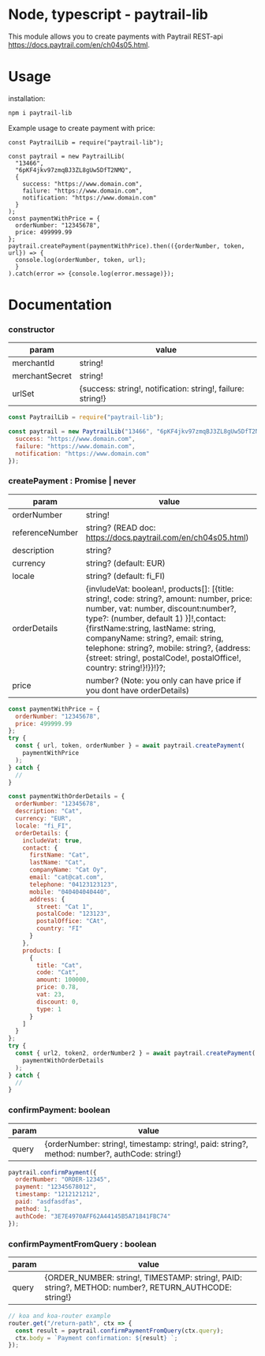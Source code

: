 # Node, typescript - paytrail-lib

This module allows you to create payments with Paytrail REST-api https://docs.paytrail.com/en/ch04s05.html.

# Usage

installation:

```bash
npm i paytrail-lib
```

Example usage to create payment with price:

```Js
const PaytrailLib = require("paytrail-lib");

const paytrail = new PaytrailLib(
  "13466",
  "6pKF4jkv97zmqBJ3ZL8gUw5DfT2NMQ",
  {
    success: "https://www.domain.com",
    failure: "https://www.domain.com",
    notification: "https://www.domain.com"
  }
);
const paymentWithPrice = {
  orderNumber: "12345678",
  price: 499999.99
};
paytrail.createPayment(paymentWithPrice).then(({orderNumber, token, url}) => {
  console.log(orderNumber, token, url);
  }
).catch(error => {console.log(error.message)});
```

# Documentation

### constructor

| param          | value                                                       |
| -------------- | ----------------------------------------------------------- |
| merchantId     | string!                                                     |
| merchantSecret | string!                                                     |
| urlSet         | {success: string!, notification: string!, failure: string!} |

```js
const PaytrailLib = require("paytrail-lib");

const paytrail = new PaytrailLib("13466", "6pKF4jkv97zmqBJ3ZL8gUw5DfT2NMQ", {
  success: "https://www.domain.com",
  failure: "https://www.domain.com",
  notification: "https://www.domain.com"
});
```

### createPayment : Promise | never

| param           | value                                                                                                                                                                                                                                                                                                                                                                    |
| --------------- | ------------------------------------------------------------------------------------------------------------------------------------------------------------------------------------------------------------------------------------------------------------------------------------------------------------------------------------------------------------------------ |
| orderNumber     | string!                                                                                                                                                                                                                                                                                                                                                                  |
| referenceNumber | string? (READ doc: https://docs.paytrail.com/en/ch04s05.html)                                                                                                                                                                                                                                                                                                            |
| description     | string?                                                                                                                                                                                                                                                                                                                                                                  |
| currency        | string? (default: EUR)                                                                                                                                                                                                                                                                                                                                                   |
| locale          | string? (default: fi_FI)                                                                                                                                                                                                                                                                                                                                                 |
| orderDetails    | {invludeVat: boolean!, products[]: [{title: string!, code: string?, amount: number, price: number, vat: number, discount:number?, type?: (number, default 1) }]!,contact:{firstName:string, lastName: string, companyName: string?, email: string, telephone: string?, mobile: string?, {address: {street: string!, postalCode!, postalOffice!, country: string!}!}}!}?; |
| price           | number? (Note: you only can have price if you dont have orderDetails)                                                                                                                                                                                                                                                                                                    |

```js
const paymentWithPrice = {
  orderNumber: "12345678",
  price: 499999.99
};
try {
  const { url, token, orderNumber } = await paytrail.createPayment(
    paymentWithPrice
  );
} catch {
  //
}

const paymentWithOrderDetails = {
  orderNumber: "12345678",
  description: "Cat",
  currency: "EUR",
  locale: "fi_FI",
  orderDetails: {
    includeVat: true,
    contact: {
      firstName: "Cat",
      lastName: "Cat",
      companyName: "Cat Oy",
      email: "cat@cat.com",
      telephone: "04123123123",
      mobile: "040404040440",
      address: {
        street: "Cat 1",
        postalCode: "123123",
        postalOffice: "CAt",
        country: "FI"
      }
    },
    products: [
      {
        title: "Cat",
        code: "Cat",
        amount: 100000,
        price: 0.78,
        vat: 23,
        discount: 0,
        type: 1
      }
    ]
  }
};
try {
  const { url2, token2, orderNumber2 } = await paytrail.createPayment(
    paymentWithOrderDetails
  );
} catch {
  //
}
```

### confirmPayment: boolean

| param | value                                                                                         |
| ----- | --------------------------------------------------------------------------------------------- |
| query | {orderNumber: string!, timestamp: string!, paid: string?, method: number?, authCode: string!} |

```js
paytrail.confirmPayment({
  orderNumber: "ORDER-12345",
  payment: "12345678012",
  timestamp: "1212121212",
  paid: "asdfasdfas",
  method: 1,
  authCode: "3E7E4970AFF62A44145B5A71841FBC74"
});
```

### confirmPaymentFromQuery : boolean

| param | value                                                                                                 |
| ----- | ----------------------------------------------------------------------------------------------------- |
| query | {ORDER_NUMBER: string!, TIMESTAMP: string!, PAID: string?, METHOD: number?, RETURN_AUTHCODE: string!} |

```js
// koa and koa-router example
router.get("/return-path", ctx => {
  const result = paytrail.confirmPaymentFromQuery(ctx.query);
  ctx.body = `Payment confirmation: ${result} `;
});
```
